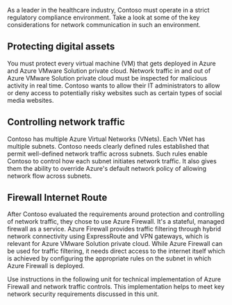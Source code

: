 ﻿As a leader in the healthcare industry, Contoso must operate in a strict regulatory compliance environment. Take a look at some of the key considerations for network communication in such an environment.

## Protecting digital assets

You must protect every virtual machine (VM) that gets deployed in Azure and Azure VMware Solution private cloud. Network traffic in and out of Azure VMware Solution private cloud must be inspected for malicious activity in real time. Contoso wants to allow their IT administrators to allow or deny access to potentially risky websites such as certain types of social media websites.

## Controlling network traffic

Contoso has multiple Azure Virtual Networks (VNets). Each VNet has multiple subnets. Contoso needs clearly defined rules established that permit well-defined network traffic across subnets. Such rules enable Contoso to control how each subnet initiates network traffic. It also gives them the ability to override Azure's default network policy of allowing network flow across subnets.

## Firewall Internet Route

After Contoso evaluated the requirements around protection and controlling of network traffic, they chose to use Azure Firewall. It's a stateful, managed firewall as a service. Azure Firewall provides traffic filtering through hybrid network connectivity using ExpressRoute and VPN gateways, which is relevant for Azure VMware Solution private cloud. While Azure Firewall can be used for traffic filtering, it needs direct access to the internet itself which is achieved by configuring the appropriate rules on the subnet in which Azure Firewall is deployed.

Use instructions in the following unit for technical implementation of Azure Firewall and network traffic controls. This implementation helps to meet key network security requirements discussed in this unit.
